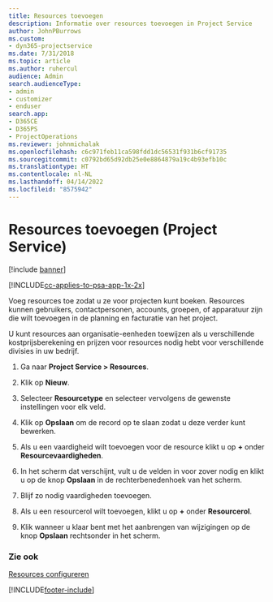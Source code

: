 ```yaml
---
title: Resources toevoegen
description: Informatie over resources toevoegen in Project Service
author: JohnPBurrows
ms.custom:
- dyn365-projectservice
ms.date: 7/31/2018
ms.topic: article
ms.author: ruhercul
audience: Admin
search.audienceType:
- admin
- customizer
- enduser
search.app:
- D365CE
- D365PS
- ProjectOperations
ms.reviewer: johnmichalak
ms.openlocfilehash: c6c971feb11ca598fdd1dc56531f931b6cf91735
ms.sourcegitcommit: c0792bd65d92db25e0e8864879a19c4b93efb10c
ms.translationtype: HT
ms.contentlocale: nl-NL
ms.lasthandoff: 04/14/2022
ms.locfileid: "8575942"
---
```

# <a name="add-resources-project-service"></a>Resources toevoegen (Project Service)

[!include [banner](../includes/psa-now-project-operations.md)]

[!INCLUDE[cc-applies-to-psa-app-1x-2x](../includes/cc-applies-to-psa-app-1x-2x.md)]

Voeg resources toe zodat u ze voor projecten kunt boeken. Resources kunnen gebruikers, contactpersonen, accounts, groepen, of apparatuur zijn die wilt toevoegen in de planning en facturatie van het project.  
  
U kunt resources aan organisatie-eenheden toewijzen als u verschillende kostprijsberekening en prijzen voor resources nodig hebt voor verschillende divisies in uw bedrijf.  
  
1.  Ga naar **Project Service > Resources**.  
  
2.  Klik op **Nieuw**.  
  
3.  Selecteer **Resourcetype** en selecteer vervolgens de gewenste instellingen voor elk veld.  
  
4.  Klik op **Opslaan** om de record op te slaan zodat u deze verder kunt bewerken.  
  
5.  Als u een vaardigheid wilt toevoegen voor de resource klikt u op **+** onder **Resourcevaardigheden**.  
  
6.  In het scherm dat verschijnt, vult u de velden in voor zover nodig en klikt u op de knop **Opslaan** in de rechterbenedenhoek van het scherm.  
  
7.  Blijf zo nodig vaardigheden toevoegen.  
  
8.  Als u een resourcerol wilt toevoegen, klikt u op **+** onder **Resourcerol**.  
  
9. Klik wanneer u klaar bent met het aanbrengen van wijzigingen op de knop **Opslaan** rechtsonder in het scherm.  
  
### <a name="see-also"></a>Zie ook  
 [Resources configureren](../psa/set-up-resources.md)


[!INCLUDE[footer-include](../includes/footer-banner.md)]
